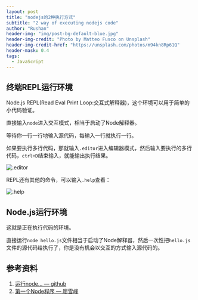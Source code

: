 ```yaml
---
layout: post
title: "nodejs的2种执行方式"
subtitle: "2 way of executing nodejs code"
author: "Rushan"
header-img: "img/post-bg-default-blue.jpg"
header-img-credit: "Photo by Matteo Fusco on Unsplash"
header-img-credit-href: "https://unsplash.com/photos/m94kn8Rp61Q"
header-mask: 0.4
tags:
  - JavaScript
---
```


## 终端REPL运行环境

Node.js REPL(Read Eval Print Loop:交互式解释器)，这个环境可以用于简单的小代码验证。

直接输入`node`进入交互模式，相当于启动了Node解释器。

等待你一行一行地输入源代码，每输入一行就执行一行。

如果要执行多行代码，那就输入`.editor`进入编辑器模式，然后输入要执行的多行代码，`ctrl+D`结束输入，就能输出执行结果。

![.editor](https://ws2.sinaimg.cn/large/006tNbRwgy1fx648wil16j30vo0majuj.jpg)

REPL还有其他的命令，可以输入`.help`查看：

![.help](https://ws4.sinaimg.cn/large/006tNbRwgy1fx649vk7vij30vo092wg6.jpg)

## Node.js运行环境

这就是正在执行代码的环境。

直接运行`node hello.js`文件相当于启动了Node解释器，然后一次性把`hello.js`文件的源代码给执行了，你是没有机会以交互的方式输入源代码的。

## 参考资料

1. [运行node… — github](https://github.com/xugy0926/getting-started-with-javascript/issues/335)
2. [第一个Node程序 — 廖雪峰](https://www.liaoxuefeng.com/wiki/001434446689867b27157e896e74d51a89c25cc8b43bdb3000/001434501436552e03ec6cc152b4c84959f14d0ea278488000)